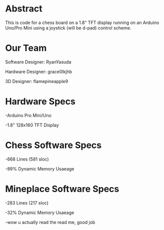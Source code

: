 # Abstract
This is code for a chess board on a 1.8" TFT display running on an Arduino Uno/Pro Mini using a joystick (will be d-pad) control scheme.

# Our Team
Software Designer: RyanYasuda

Hardware Designer: grace0lkjhb

3D Designer: flamepineapple9

# Hardware Specs
-Arduino Pro Mini/Uno

-1.8" 128x160 TFT Display

# Chess Software Specs
-668 Lines (581 sloc)

-89% Dynamic Memory Usaeage

# Mineplace Software Specs
-283 Lines (217 sloc)

-32% Dynamic Memory Usaeage

-wow u actually read the read me, good job
